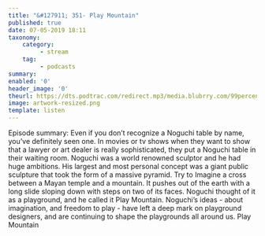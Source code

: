 ```yaml
---
title: "&#127911; 351- Play Mountain"
published: true
date: 07-05-2019 18:11
taxonomy:
    category:
         - stream
    tag:
         - podcasts
summary:
enabled: '0'
header_image: '0'
theurl: https://dts.podtrac.com/redirect.mp3/media.blubrry.com/99percentinvisible/dovetail.prxu.org/96/7dce7419-4ec9-4167-b881-77d4e974c489/351_Play_Mountain_pt_01.mp3
image: artwork-resized.png
template: listen
---
```

 
Episode summary: Even if you don’t recognize a Noguchi table by name, you’ve definitely seen one. In movies or tv shows when they want to show that a lawyer or art dealer is really sophisticated, they put a Noguchi table in their waiting room. Noguchi was a world renowned sculptor and he had huge ambitions. His largest and most personal concept was a giant public sculpture that took the form of a massive pyramid. Try to Imagine a cross between a Mayan temple and a mountain. It pushes out of the earth with a long slide sloping down with steps on two of its faces. Noguchi thought of it as a playground, and he called it Play Mountain. Noguchi’s ideas - about imagination, and freedom to play - have left a deep mark on playground designers, and are continuing to shape the playgrounds all around us. Play Mountain
